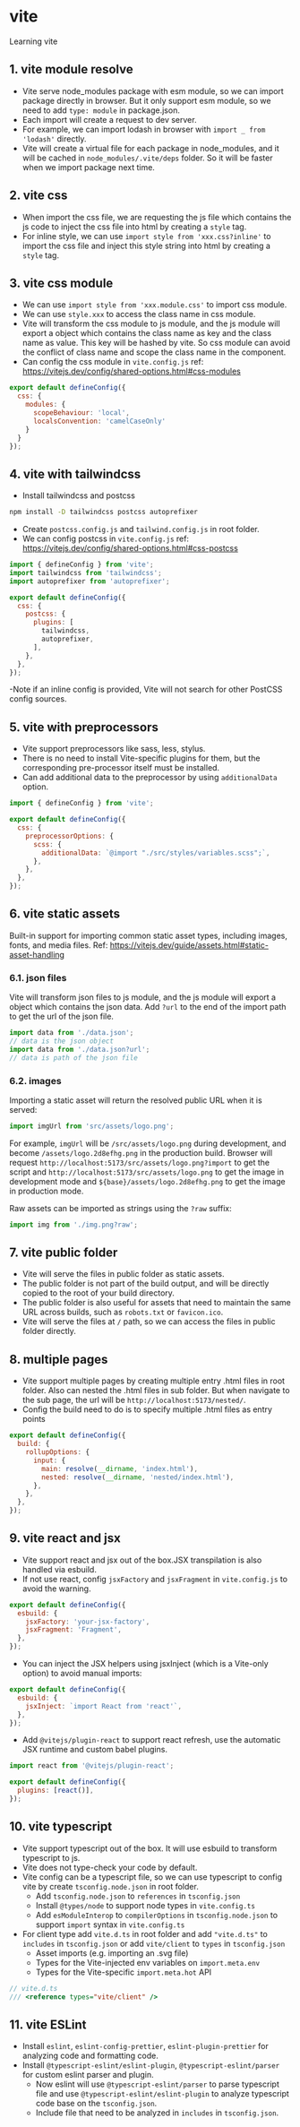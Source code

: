 # vite
Learning vite

## 1. vite module resolve 
- Vite serve node_modules package with esm module, so we can import package directly in browser. But it only support esm module, so we need to add `type: module` in package.json.
- Each import will create a request to dev server.
- For example, we can import lodash in browser with `import _ from 'lodash'` directly.
- Vite will create a virtual file for each package in node_modules, and it will be cached in `node_modules/.vite/deps` folder. So it will be faster when we import package next time.

## 2. vite css
- When import the css file, we are requesting the js file which contains the js code to inject the css file into html by creating a `style` tag.
- For inline style, we can use `import style from 'xxx.css?inline'` to import the css file and inject this style string into html by creating a `style` tag.

## 3. vite css module
- We can use `import style from 'xxx.module.css'` to import css module.
- We can use `style.xxx` to access the class name in css module.
- Vite will transform the css module to js module, and the js module will export a object which contains the class name as key and the class name as value. This key will be hashed by vite. So css module can avoid the conflict of class name and scope the class name in the component.
- Can config the css module in `vite.config.js` ref: https://vitejs.dev/config/shared-options.html#css-modules
```js
export default defineConfig({
  css: {
    modules: {
      scopeBehaviour: 'local',
      localsConvention: 'camelCaseOnly'
    }
  }
});
```

## 4. vite with tailwindcss
- Install tailwindcss and postcss
```bash
npm install -D tailwindcss postcss autoprefixer
```
- Create `postcss.config.js` and `tailwind.config.js` in root folder.
- We can config postcss in `vite.config.js` ref: https://vitejs.dev/config/shared-options.html#css-postcss

```js
import { defineConfig } from 'vite';
import tailwindcss from 'tailwindcss';
import autoprefixer from 'autoprefixer';

export default defineConfig({
  css: {
    postcss: {
      plugins: [
        tailwindcss,
        autoprefixer,
      ],
    },
  },
});
```

-Note if an inline config is provided, Vite will not search for other PostCSS config sources.

## 5. vite with preprocessors
- Vite support preprocessors like sass, less, stylus.
- There is no need to install Vite-specific plugins for them, but the corresponding pre-processor itself must be installed.
- Can add additional data to the preprocessor by using `additionalData` option.

```js
import { defineConfig } from 'vite';

export default defineConfig({
  css: {
    preprocessorOptions: {
      scss: {
        additionalData: `@import "./src/styles/variables.scss";`,
      },
    },
  },
});
```

## 6. vite static assets
Built-in support for importing common static asset types, including images, fonts, and media files. Ref: https://vitejs.dev/guide/assets.html#static-asset-handling
### 6.1. json files
Vite will transform json files to js module, and the js module will export a object which contains the json data. Add `?url` to the end of the import path to get the url of the json file.

```js
import data from './data.json';
// data is the json object
import data from './data.json?url';
// data is path of the json file
```
### 6.2. images
Importing a static asset will return the resolved public URL when it is served:

```js
import imgUrl from 'src/assets/logo.png';
```

For example, `imgUrl` will be `/src/assets/logo.png` during development, and become `/assets/logo.2d8efhg.png` in the production build.
Browser will request `http://localhost:5173/src/assets/logo.png?import` to get the script
and `http://localhost:5173/src/assets/logo.png` to get the image in development mode
and `${base}/assets/logo.2d8efhg.png` to get the image in production mode.

Raw assets can be imported as strings using the `?raw` suffix:

```js
import img from './img.png?raw';
```

## 7. vite public folder
- Vite will serve the files in public folder as static assets.
- The public folder is not part of the build output, and will be directly copied to the root of your build directory.
- The public folder is also useful for assets that need to maintain the same URL across builds, such as `robots.txt` or `favicon.ico`.
- Vite will serve the files at `/` path, so we can access the files in public folder directly.

## 8. multiple pages
- Vite support multiple pages by creating multiple entry .html files in root folder. Also can nested the .html files in sub folder. But when navigate to the sub page, the url will be `http://localhost:5173/nested/`.
- Config the build need to do is to specify multiple .html files as entry points

```js
export default defineConfig({
  build: {
    rollupOptions: {
      input: {
        main: resolve(__dirname, 'index.html'),
        nested: resolve(__dirname, 'nested/index.html'),
      },
    },
  },
});
```

## 9. vite react and jsx
- Vite support react and jsx out of the box.JSX transpilation is also handled via esbuild.
- If not use react, config `jsxFactory` and `jsxFragment` in `vite.config.js` to avoid the warning.

```js
export default defineConfig({
  esbuild: {
    jsxFactory: 'your-jsx-factory',
    jsxFragment: 'Fragment',
  },
});
```

- You can inject the JSX helpers using jsxInject (which is a Vite-only option) to avoid manual imports:
```js
export default defineConfig({
  esbuild: {
    jsxInject: `import React from 'react'`,
  },
});
```
- Add `@vitejs/plugin-react` to support react refresh, use the automatic JSX runtime and custom babel plugins.

```js
import react from '@vitejs/plugin-react';

export default defineConfig({
  plugins: [react()],
});
```

## 10. vite typescript
- Vite support typescript out of the box. It will use esbuild to transform typescript to js.
- Vite does not type-check your code by default.
- Vite config can be a typescript file, so we can use typescript to config vite by create `tsconfig.node.json` in root folder.
  - Add `tsconfig.node.json` to `references` in `tsconfig.json`
  - Install `@types/node` to support node types in `vite.config.ts`
  - Add `esModuleInterop` to `compilerOptions` in `tsconfig.node.json` to support `import` syntax in `vite.config.ts`
- For client type add `vite.d.ts` in root folder and add `"vite.d.ts"` to `includes` in `tsconfig.json`  or add `vite/client` to `types` in `tsconfig.json`
  - Asset imports (e.g. importing an .svg file)
  - Types for the Vite-injected env variables on `import.meta.env`
  - Types for the Vite-specific `import.meta.hot` API

```ts
// vite.d.ts
/// <reference types="vite/client" />
```

## 11. vite ESLint
- Install `eslint`, `eslint-config-prettier`, `eslint-plugin-prettier` for analyzing code and formatting code.
- Install `@typescript-eslint/eslint-plugin`, `@typescript-eslint/parser` for custom eslint parser and plugin.
  - Now eslint will use `@typescript-eslint/parser` to parse typescript file and use `@typescript-eslint/eslint-plugin` to analyze typescript code base on the `tsconfig.json`.
  - Include file that need to be analyzed in `includes` in `tsconfig.json`.